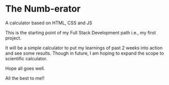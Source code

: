 # The Numb-erator
A calculator based on HTML, CSS and JS

This is the starting point of my Full Stack Development path i.e., my first project.

It will be a simple calculator to put my learnings of past 2 weeks into action and see some results.
Though in future, I am hoping to expand the scope to scientific calculator.

Hope all goes well.

All the best to me!!
